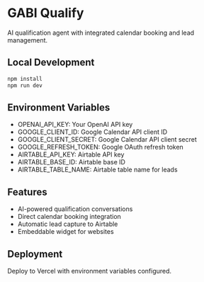 # GABI Qualify

AI qualification agent with integrated calendar booking and lead management.

## Local Development
```bash
npm install
npm run dev
```

## Environment Variables
- OPENAI_API_KEY: Your OpenAI API key
- GOOGLE_CLIENT_ID: Google Calendar API client ID
- GOOGLE_CLIENT_SECRET: Google Calendar API client secret
- GOOGLE_REFRESH_TOKEN: Google OAuth refresh token
- AIRTABLE_API_KEY: Airtable API key
- AIRTABLE_BASE_ID: Airtable base ID
- AIRTABLE_TABLE_NAME: Airtable table name for leads

## Features
- AI-powered qualification conversations
- Direct calendar booking integration
- Automatic lead capture to Airtable
- Embeddable widget for websites

## Deployment
Deploy to Vercel with environment variables configured.

